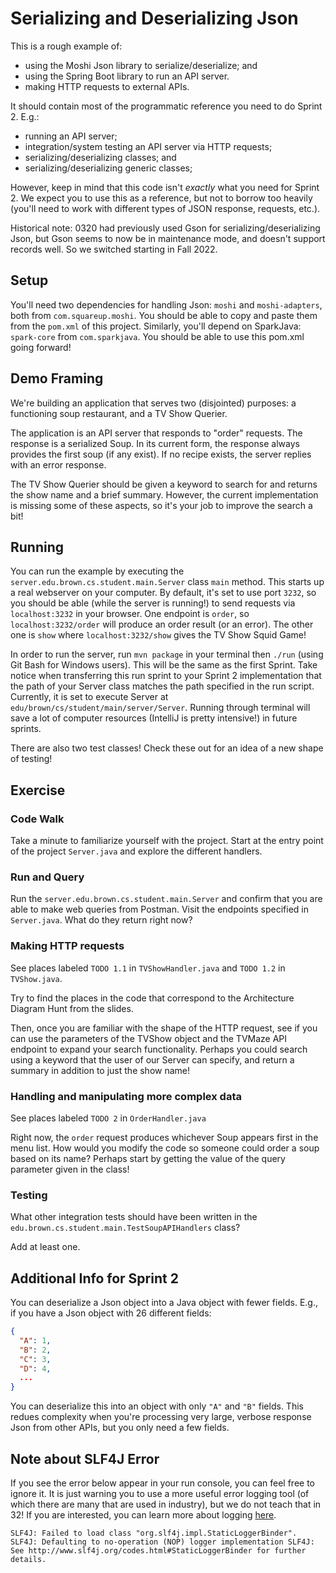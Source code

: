 # Serializing and Deserializing Json

This is a rough example of:

- using the Moshi Json library to serialize/deserialize; and
- using the Spring Boot library to run an API server.
- making HTTP requests to external APIs.

It should contain most of the programmatic reference you need to do Sprint 2. E.g.:

- running an API server;
- integration/system testing an API server via HTTP requests;
- serializing/deserializing classes; and
- serializing/deserializing generic classes;

However, keep in mind that this code isn't _exactly_ what you need for Sprint 2. We expect you to use this as a reference, but not to borrow too heavily (you'll need to work with different types of JSON response, requests, etc.).

Historical note: 0320 had previously used Gson for serializing/deserializing Json, but Gson seems to now be in maintenance mode, and doesn't support records well. So we switched starting in Fall 2022.

## Setup

You'll need two dependencies for handling Json: `moshi` and `moshi-adapters`, both from `com.squareup.moshi`. You should be able to copy and paste them from the `pom.xml` of this project. Similarly, you'll depend on SparkJava: `spark-core` from `com.sparkjava`. You should be able to use this pom.xml going forward!

## Demo Framing

We're building an application that serves two (disjointed) purposes: a functioning soup restaurant, and a TV Show Querier.

The application is an API server that responds to "order" requests. The response is a serialized Soup. In its current form, the response always provides the first soup (if any exist). If no
recipe exists, the server replies with an error response.

The TV Show Querier should be given a keyword to search for and returns the show name and a brief summary. However, the current implementation is missing some of these aspects, so it's your job to improve the search a bit!

## Running

You can run the example by executing the `server.edu.brown.cs.student.main.Server` class `main` method. This starts up a real webserver on your computer. By default, it's set to use port `3232`, so you should be able (while the server is running!) to send requests via `localhost:3232` in your browser. One endpoint is `order`, so `localhost:3232/order` will produce an order result (or an error). The other one is `show` where `localhost:3232/show` gives the TV Show Squid Game!

In order to run the server, run `mvn package` in your terminal then `./run` (using Git Bash for Windows users). This will be the same as the first Sprint. Take notice when transferring this run sprint to your Sprint 2 implementation that the path of your Server class matches the path specified in the run script. Currently, it is set to execute Server at `edu/brown/cs/student/main/server/Server`. Running through terminal will save a lot of computer resources (IntelliJ is pretty intensive!) in future sprints.

There are also two test classes! Check these out for an idea of a new shape of testing!

## Exercise

### Code Walk

Take a minute to familiarize yourself with the project. Start at the entry point of the project `Server.java` and explore the different handlers.

### Run and Query

Run the `server.edu.brown.cs.student.main.Server` and confirm that you are able to make web queries from Postman. Visit the endpoints specified in `Server.java`. What do they return right now?

### Making HTTP requests

See places labeled `TODO 1.1` in `TVShowHandler.java` and `TODO 1.2` in `TVShow.java`.

Try to find the places in the code that correspond to the Architecture Diagram Hunt from the slides.

Then, once you are familiar with the shape of the HTTP request, see if you can use the parameters of the TVShow object and the TVMaze API endpoint to expand your search functionality. Perhaps you could search using a keyword that the user of our Server can specify, and return a summary in addition to just the show name!

### Handling and manipulating more complex data

See places labeled `TODO 2` in `OrderHandler.java`

Right now, the `order` request produces whichever Soup appears first in the menu list. How would you modify the code so someone could order a soup based on its name? Perhaps start by getting the value of the query parameter given in the class!

### Testing

What other integration tests should have been written in the `edu.brown.cs.student.main.TestSoupAPIHandlers` class?

Add at least one.

## Additional Info for Sprint 2

You can deserialize a Json object into a Java object with fewer fields. E.g., if you have a Json object with 26 different fields:

```json
{
  "A": 1,
  "B": 2,
  "C": 3,
  "D": 4,
  ...
}
```

You can deserialize this into an object with only `"A"` and `"B"` fields. This redues complexity when you're processing very large, verbose response Json from other APIs, but you only need a few fields.

## Note about SLF4J Error

If you see the error below appear in your run console, you can feel free to ignore it. It is just warning you to use a more useful error logging tool (of which there are many that are used in industry), but we do not teach that in 32! If you are interested, you can learn more about logging [here](https://www.baeldung.com/java-logging-intro).

`SLF4J: Failed to load class "org.slf4j.impl.StaticLoggerBinder".
SLF4J: Defaulting to no-operation (NOP) logger implementation
SLF4J: See http://www.slf4j.org/codes.html#StaticLoggerBinder for further details.`
